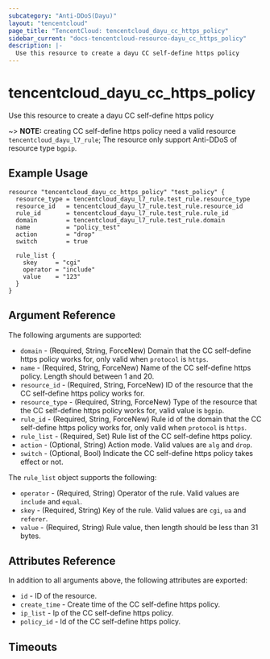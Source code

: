 ```yaml
---
subcategory: "Anti-DDoS(Dayu)"
layout: "tencentcloud"
page_title: "TencentCloud: tencentcloud_dayu_cc_https_policy"
sidebar_current: "docs-tencentcloud-resource-dayu_cc_https_policy"
description: |-
  Use this resource to create a dayu CC self-define https policy
---
```


# tencentcloud_dayu_cc_https_policy

Use this resource to create a dayu CC self-define https policy

~> **NOTE:** creating CC self-define https policy need a valid resource `tencentcloud_dayu_l7_rule`; The resource only support Anti-DDoS of resource type `bgpip`.

## Example Usage

```hcl
resource "tencentcloud_dayu_cc_https_policy" "test_policy" {
  resource_type = tencentcloud_dayu_l7_rule.test_rule.resource_type
  resource_id   = tencentcloud_dayu_l7_rule.test_rule.resource_id
  rule_id       = tencentcloud_dayu_l7_rule.test_rule.rule_id
  domain        = tencentcloud_dayu_l7_rule.test_rule.domain
  name          = "policy_test"
  action        = "drop"
  switch        = true

  rule_list {
    skey     = "cgi"
    operator = "include"
    value    = "123"
  }
}
```

## Argument Reference

The following arguments are supported:

* `domain` - (Required, String, ForceNew) Domain that the CC self-define https policy works for, only valid when `protocol` is `https`.
* `name` - (Required, String, ForceNew) Name of the CC self-define https policy. Length should between 1 and 20.
* `resource_id` - (Required, String, ForceNew) ID of the resource that the CC self-define https policy works for.
* `resource_type` - (Required, String, ForceNew) Type of the resource that the CC self-define https policy works for, valid value is `bgpip`.
* `rule_id` - (Required, String, ForceNew) Rule id of the domain that the CC self-define https policy works for, only valid when `protocol` is `https`.
* `rule_list` - (Required, Set) Rule list of the CC self-define https policy.
* `action` - (Optional, String) Action mode. Valid values are `alg` and `drop`.
* `switch` - (Optional, Bool) Indicate the CC self-define https policy takes effect or not.

The `rule_list` object supports the following:

* `operator` - (Required, String) Operator of the rule. Valid values are `include` and `equal`.
* `skey` - (Required, String) Key of the rule. Valid values are `cgi`, `ua` and `referer`.
* `value` - (Required, String) Rule value, then length should be less than 31 bytes.

## Attributes Reference

In addition to all arguments above, the following attributes are exported:

* `id` - ID of the resource.
* `create_time` - Create time of the CC self-define https policy.
* `ip_list` - Ip of the CC self-define https policy.
* `policy_id` - Id of the CC self-define https policy.


## Timeouts

<no value>



